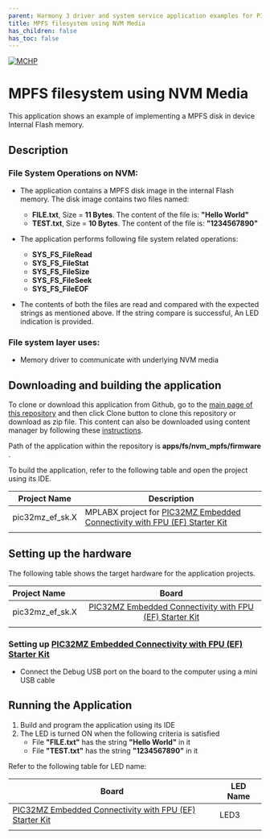 ```yaml
---
parent: Harmony 3 driver and system service application examples for PIC32MZ EF family
title: MPFS filesystem using NVM Media 
has_children: false
has_toc: false
---
```


[![MCHP](https://www.microchip.com/ResourcePackages/Microchip/assets/dist/images/logo.png)](https://www.microchip.com)

# MPFS filesystem using NVM Media

This application shows an example of implementing a MPFS disk in device Internal Flash memory.

## Description

### File System Operations on NVM:

- The application contains a MPFS disk image in the internal Flash memory. The disk image contains two files named:
    - **FILE.txt**, Size = **11 Bytes**. The content of the file is: **"Hello World"**
    - **TEST.txt**, Size = **10 Bytes**. The content of the file is: **"1234567890"**

- The application performs following file system related operations:
    - **SYS_FS_FileRead**
    - **SYS_FS_FileStat**
    - **SYS_FS_FileSize**
    - **SYS_FS_FileSeek**
    - **SYS_FS_FileEOF**

- The contents of both the files are read and compared with the expected strings as mentioned above. If the string compare is successful, An LED indication is provided.

### File system layer uses:

- Memory driver to communicate with underlying NVM media

## Downloading and building the application

To clone or download this application from Github, go to the [main page of this repository](https://github.com/Microchip-MPLAB-Harmony/core_apps_pic32mz_ef) and then click Clone button to clone this repository or download as zip file.
This content can also be downloaded using content manager by following these [instructions](https://github.com/Microchip-MPLAB-Harmony/contentmanager/wiki).

Path of the application within the repository is **apps/fs/nvm_mpfs/firmware** .

To build the application, refer to the following table and open the project using its IDE.

| Project Name      | Description                                    |
| ----------------- | ---------------------------------------------- |
| pic32mz_ef_sk.X | MPLABX project for [PIC32MZ Embedded Connectivity with FPU (EF) Starter Kit](https://www.microchip.com/DevelopmentTools/ProductDetails/dm320007) |
|||

## Setting up the hardware

The following table shows the target hardware for the application projects.

| Project Name| Board|
|:---------|:---------:|
| pic32mz_ef_sk.X | [PIC32MZ Embedded Connectivity with FPU (EF) Starter Kit](https://www.microchip.com/DevelopmentTools/ProductDetails/dm320007) |
|||

### Setting up [PIC32MZ Embedded Connectivity with FPU (EF) Starter Kit](https://www.microchip.com/DevelopmentTools/ProductDetails/dm320007)

- Connect the Debug USB port on the board to the computer using a mini USB cable

## Running the Application

1. Build and program the application using its IDE
2. The LED is turned ON when the following criteria is satisfied
    - File **"FILE.txt"** has the string **"Hello World"** in it
    - File **"TEST.txt"** has the string **"1234567890"** in it

Refer to the following table for LED name:

| Board | LED Name |
| ----- | -------- |
|  [PIC32MZ Embedded Connectivity with FPU (EF) Starter Kit](https://www.microchip.com/DevelopmentTools/ProductDetails/dm320007) | LED3 |
|||